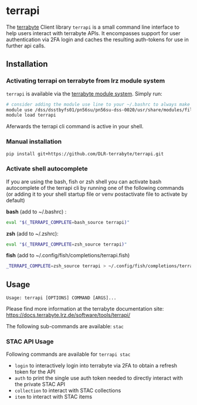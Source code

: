 # terrapi

The [terrabyte](https://docs.terrabyte.lrz.de) Client library `terrapi` is a small command line interface to help users interact with terrabyte APIs. It encompasses support for user authentication via 2FA login and caches the resulting auth-tokens for use in further api calls. 

## Installation

### Activating terrapi on terrabyte from lrz module system

`terrapi` is available via the [terrabyte module system](https://docs.terrabyte.lrz.de/software/modules/). Simply run:

```bash
# consider adding the module use line to your ~/.bashrc to always make terrabyte modules available 
module use /dss/dsstbyfs01/pn56su/pn56su-dss-0020/usr/share/modules/files/
module load terrapi
```

Aferwards the terrapi cli command is active in your shell.

### Manual installation

```bash
pip install git+https://github.com/DLR-terrabyte/terrapi.git
```

### Activate shell autocomplete

If you are using the bash, fish or zsh shell you can activate bash autocomplete of the terrapi cli by running one of the following commands (or adding it to your shell startup file or venv postactivate file to activate by default)

**bash** (add to ~/.bashrc) :
```bash
eval "$(_TERRAPI_COMPLETE=bash_source terrapi)"
```

**zsh** (add to ~/.zshrc):

```bash
eval "$(_TERRAPI_COMPLETE=zsh_source terrapi)"
```

**fish** (add to ~/.config/fish/completions/terrapi.fish)
```bash
_TERRAPI_COMPLETE=zsh_source terrapi > ~/.config/fish/completions/terrapi.fish
```
## Usage

```
Usage: terrapi [OPTIONS] COMMAND [ARGS]...
```

Please find more information at the terrabyte documentation site: https://docs.terrabyte.lrz.de/software/tools/terrapi/

The following sub-commands are available: `stac`

### STAC API Usage

Following commands are available for `terrapi stac`
- `login` to interactively login into terrabyte via 2FA to obtain a refresh token for the API
- `auth` to print the single use auth token needed to directly interact with the private STAC API
- `collection` to interact with STAC collections
- `item` to interact with STAC items
